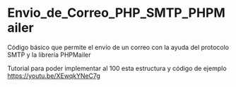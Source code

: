 # Envio_de_Correo_PHP_SMTP_PHPMailer
Código básico que permite el envío de un correo con la ayuda del protocolo SMTP y la librería PHPMailer

Tutorial para poder implementar al 100 esta estructura y código de ejemplo
https://youtu.be/XEwqkYNeC7g

